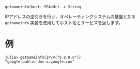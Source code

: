 ```
getnameinfo(host::IPAddr) -> String
```

IPアドレスの逆引きを行い、オペレーティングシステムの基盤となる `getnameinfo` 実装を使用してホスト名とサービスを返します。

# 例

```julia-repl
julia> getnameinfo(IPv4("8.8.8.8"))
"google-public-dns-a.google.com"
```
